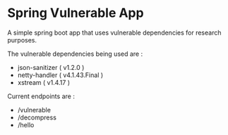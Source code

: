 # Spring Vulnerable App 

A simple spring boot app that uses vulnerable dependencies for research purposes.

The vulnerable dependencies being used are : 

- json-sanitizer ( v1.2.0 )
- netty-handler ( v4.1.43.Final )
- xstream ( v1.4.17 )

Current endpoints are : 

- /vulnerable
- /decompress 
- /hello

